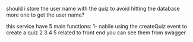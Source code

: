 
should i store the user name with the quiz to avoid hitting the database more one to get the user name?





this service have 5 main functions:
1- nabile using the createQuiz event to create a quiz
2  3 4 5 related to front end you can see them from swagger
